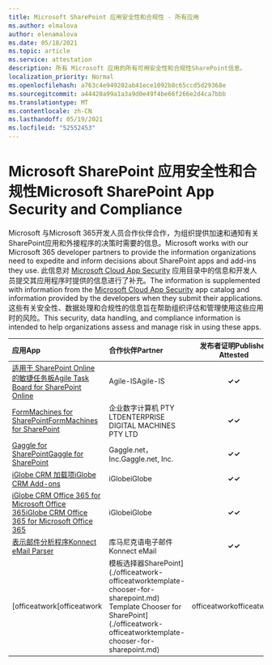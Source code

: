 ```yaml
---
title: Microsoft SharePoint 应用安全性和合规性 - 所有应用
ms.author: elmalova
author: elenamalova
ms.date: 05/18/2021
ms.topic: article
ms.service: attestation
description: 所有 Microsoft 应用的所有可用安全性和合规性SharePoint信息。
localization_priority: Normal
ms.openlocfilehash: a763c4e949202ab41ece1092b8c65ccd5d29368e
ms.sourcegitcommit: a44420a99a1a3a9d0e49f4be66f266e2d4ca7bbb
ms.translationtype: MT
ms.contentlocale: zh-CN
ms.lasthandoff: 05/19/2021
ms.locfileid: "52552453"
---
```

# <a name="microsoft-sharepoint-app-security-and-compliance"></a><span data-ttu-id="818a8-103">Microsoft SharePoint 应用安全性和合规性</span><span class="sxs-lookup"><span data-stu-id="818a8-103">Microsoft SharePoint App Security and Compliance</span></span>

<span data-ttu-id="818a8-104">Microsoft 与Microsoft 365开发人员合作伙伴合作，为组织提供加速和通知有关SharePoint应用和外接程序的决策时需要的信息。</span><span class="sxs-lookup"><span data-stu-id="818a8-104">Microsoft works with our Microsoft 365 developer partners to provide the information organizations need to expedite and inform decisions about SharePoint apps and add-ins they use.</span></span> <span data-ttu-id="818a8-105">此信息对 [Microsoft Cloud App Security](https://www.microsoft.com/en-us/enterprise-mobility-security/cloud-app-security) 应用目录中的信息和开发人员提交其应用程序时提供的信息进行了补充。</span><span class="sxs-lookup"><span data-stu-id="818a8-105">The information is supplemented with information from the [Microsoft Cloud App Security](https://www.microsoft.com/en-us/enterprise-mobility-security/cloud-app-security) app catalog and information provided by the developers when they submit their applications.</span></span> <span data-ttu-id="818a8-106">这些有关安全性、数据处理和合规性的信息旨在帮助组织评估和管理使用这些应用时的风险。</span><span class="sxs-lookup"><span data-stu-id="818a8-106">This security, data handling, and compliance information is intended to help organizations assess and manage risk in using these apps.</span></span>

| <span data-ttu-id="818a8-107">**应用**</span><span class="sxs-lookup"><span data-stu-id="818a8-107">**App**</span></span> | <span data-ttu-id="818a8-108">**合作伙伴**</span><span class="sxs-lookup"><span data-stu-id="818a8-108">**Partner**</span></span> | <span data-ttu-id="818a8-109">**发布者证明**</span><span class="sxs-lookup"><span data-stu-id="818a8-109">**Publisher Attested**</span></span> | <span data-ttu-id="818a8-110">**认证**</span><span class="sxs-lookup"><span data-stu-id="818a8-110">**Certified**</span></span> |
|:--------|:------------|:----------------------:|:-------------:|
| [<span data-ttu-id="818a8-111">适用于 SharePoint Online 的敏捷任务板</span><span class="sxs-lookup"><span data-stu-id="818a8-111">Agile Task Board for SharePoint Online</span></span>](./agile-is-task-board-for-sharepoint-online.md) | <span data-ttu-id="818a8-112">Agile-IS</span><span class="sxs-lookup"><span data-stu-id="818a8-112">Agile-IS</span></span> | <span data-ttu-id="818a8-113">**✓**</span><span class="sxs-lookup"><span data-stu-id="818a8-113">**✓**</span></span> |  |
| [<span data-ttu-id="818a8-114">FormMachines for SharePoint</span><span class="sxs-lookup"><span data-stu-id="818a8-114">FormMachines for SharePoint</span></span>](./enterprise-digital-machines-pty-ltd-formmachines-for-sharepoint.md) | <span data-ttu-id="818a8-115">企业数字计算机 PTY LTD</span><span class="sxs-lookup"><span data-stu-id="818a8-115">ENTERPRISE DIGITAL MACHINES PTY LTD</span></span> | <span data-ttu-id="818a8-116">**✓**</span><span class="sxs-lookup"><span data-stu-id="818a8-116">**✓**</span></span> |  |
| [<span data-ttu-id="818a8-117">Gaggle for SharePoint</span><span class="sxs-lookup"><span data-stu-id="818a8-117">Gaggle for SharePoint</span></span>](./gagglenet-inc-gaggle-for-sharepoint.md) | <span data-ttu-id="818a8-118">Gaggle.net， Inc.</span><span class="sxs-lookup"><span data-stu-id="818a8-118">Gaggle.net, Inc.</span></span> | <span data-ttu-id="818a8-119">**✓**</span><span class="sxs-lookup"><span data-stu-id="818a8-119">**✓**</span></span> |  |
| [<span data-ttu-id="818a8-120">iGlobe CRM 加载项</span><span class="sxs-lookup"><span data-stu-id="818a8-120">iGlobe CRM Add-ons</span></span>](./iglobe-crm-add-ons.md) | <span data-ttu-id="818a8-121">iGlobe</span><span class="sxs-lookup"><span data-stu-id="818a8-121">iGlobe</span></span> | <span data-ttu-id="818a8-122">**✓**</span><span class="sxs-lookup"><span data-stu-id="818a8-122">**✓**</span></span> | <img alt="Certified application badge" src="../media/certified-badge.png" height="25" width="25" /> |
| [<span data-ttu-id="818a8-123">iGlobe CRM Office 365 for Microsoft Office 365</span><span class="sxs-lookup"><span data-stu-id="818a8-123">iGlobe CRM Office 365 for Microsoft Office 365</span></span>](./iglobe-crm-office-365-for-microsoft.md) | <span data-ttu-id="818a8-124">iGlobe</span><span class="sxs-lookup"><span data-stu-id="818a8-124">iGlobe</span></span> | <span data-ttu-id="818a8-125">**✓**</span><span class="sxs-lookup"><span data-stu-id="818a8-125">**✓**</span></span> | <img alt="Certified application badge" src="../media/certified-badge.png" height="25" width="25" /> |
| [<span data-ttu-id="818a8-126">表示邮件分析程序</span><span class="sxs-lookup"><span data-stu-id="818a8-126">Konnect eMail Parser</span></span>](./konnect-email-parser.md) | <span data-ttu-id="818a8-127">库马尼克语电子邮件</span><span class="sxs-lookup"><span data-stu-id="818a8-127">Konnect eMail</span></span> | <span data-ttu-id="818a8-128">**✓**</span><span class="sxs-lookup"><span data-stu-id="818a8-128">**✓**</span></span> |  |
| <span data-ttu-id="818a8-129">[officeatwork</span><span class="sxs-lookup"><span data-stu-id="818a8-129">[officeatwork</span></span> | <span data-ttu-id="818a8-130">模板选择器SharePoint] (./officeatwork-officeatworktemplate-chooser-for-sharepoint.md) </span><span class="sxs-lookup"><span data-stu-id="818a8-130">Template Chooser for SharePoint](./officeatwork-officeatworktemplate-chooser-for-sharepoint.md)</span></span> | <span data-ttu-id="818a8-131">officeatwork</span><span class="sxs-lookup"><span data-stu-id="818a8-131">officeatwork</span></span> | <span data-ttu-id="818a8-132">**✓**</span><span class="sxs-lookup"><span data-stu-id="818a8-132">**✓**</span></span> | <img alt="Certified application badge" src="../media/certified-badge.png" height="25" width="25" /> |
